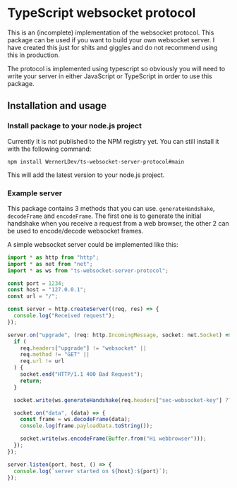 # TypeScript websocket protocol

This is an (incomplete) implementation of the websocket protocol. This package can be used if you want to build your own websocket server. I have created this just for shits and giggles and do not recommend using this in production.

The protocol is implemented using typescript so obviously you will need to write your server in either JavaScript or TypeScript in order to use this package.

## Installation and usage

### Install package to your node.js project

Currently it is not published to the NPM registry yet. You can still install it with the following command:

`npm install WernerLDev/ts-websocket-server-protocol#main`

This will add the latest version to your node.js project.

### Example server

This package contains 3 methods that you can use. `generateHandshake`, `decodeFrame` and `encodeFrame`. The first one is to generate the initial handshake when you receive a request from a web browser, the other 2 can be used to encode/decode websocket frames.

A simple websocket server could be implemented like this:

```typescript
import * as http from "http";
import * as net from "net";
import * as ws from "ts-websocket-server-protocol";

const port = 1234;
const host = "127.0.0.1";
const url = "/";

const server = http.createServer((req, res) => {
  console.log("Received request");
});

server.on("upgrade", (req: http.IncomingMessage, socket: net.Socket) => {
  if (
    req.headers["upgrade"] != "websocket" ||
    req.method != "GET" ||
    req.url != url
  ) {
    socket.end("HTTP/1.1 400 Bad Request");
    return;
  }

  socket.write(ws.generateHandshake(req.headers["sec-websocket-key"] ?? ""));

  socket.on("data", (data) => {
    const frame = ws.decodeFrame(data);
    console.log(frame.payloadData.toString());

    socket.write(ws.encodeFrame(Buffer.from("Hi webbrowser")));
  });
});

server.listen(port, host, () => {
  console.log(`server started on ${host}:${port}`);
});
```
